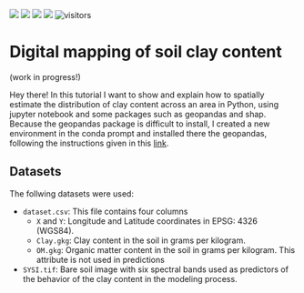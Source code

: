 <img src = "https://img.shields.io/github/last-commit/neli12/DSM-clay-content"> <img src = "https://img.shields.io/github/languages/count/neli12/DSM-clay-content"> <img src = "https://img.shields.io/github/license/neli12/DSM-clay-content?color=green"> <img src = "https://img.shields.io/github/downloads/neli12/DSM-clay-content/total"> ![visitors](https://visitor-badge.glitch.me/badge?page_id=${neli12}.${DSM-clay-content})

# Digital mapping of soil clay content
(work in progress!)  

Hey there! In this tutorial I want to show and explain how to spatially estimate the distribution of clay content across an area in Python, using jupyter notebook and some packages such as geopandas and shap. Because the geopandas package is difficult to install, I created a new environment in the conda prompt and installed there the geopandas, following the instructions given in this [link](https://medium.com/analytics-vidhya/fastest-way-to-install-geopandas-in-jupyter-notebook-on-windows-8f734e11fa2b). 

## Datasets

The follwing datasets were used: 

- `dataset.csv`: This file contains four columns
    - `X` and `Y`: Longitude and Latitude coordinates in EPSG: 4326 (WGS84).
    - `Clay.gkg`: Clay content in the soil in grams per kilogram.
    - `OM.gkg`: Organic matter content in the soil in grams per kilogram. This attribute is not used in predictions
- `SYSI.tif`: Bare soil image with six spectral bands used as predictors of the behavior of the clay content in the modeling process.
